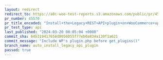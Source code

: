 ```yaml
---
layout: redirect
redirect_to: https://a8c-woo-test-reports.s3.amazonaws.com/public/pr/45570/api/index.html
pr_number: 45570
pr_title_encoded: "Install+the+Legacy+REST+API+plugin+on+WooCommerce+upgrade+if+needed"
pr_test_type: api
last_published: "2024-03-20 08:05:04 +0000"
commit_sha: 64b319417658d8056055f77eb0a834a130f1a621
commit_message: "Include WP's plugin.php before get_plugins()"
branch_name: auto_install_legacy_api_plugin
passed: true
---
```

